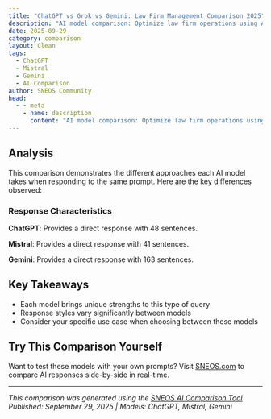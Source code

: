 ```yaml
---
title: "ChatGPT vs Grok vs Gemini: Law Firm Management Comparison 2025"
description: "AI model comparison: Optimize law firm operations using AI - increase efficiency and profitability..."
date: 2025-09-29
category: comparison
layout: Clean
tags:
  - ChatGPT
  - Mistral
  - Gemini
  - AI Comparison
author: SNEOS Community
head:
  - - meta
    - name: description
      content: "AI model comparison: Optimize law firm operations using AI - increase efficiency and profitability..."
---
```


<ChatComparison
  title="ChatGPT vs Grok vs Gemini: Law Firm Management Comparison 2025"
  prompt="Optimize law firm operations using AI - increase efficiency and profitability"
  :responses='{
    "ChatGPT": "Optimizing law firm operations using AI to increase efficiency and profitability involves integrating various AI technologies into everyday workflows and strategic processes. Here are key approaches and actionable steps to achieve this:\n\n### 1. Automate Routine Tasks\n- **Document Automation:** Use AI-powered tools (e.g., HotDocs, LawGeex) to automate contract creation, standard forms, and other repetitive documents.\n- **Email and Calendar Management:** Implement AI assistants (like Microsoft Cortana or Google Assistant integrations) to manage appointments, deadlines, and email triage.\n- **Billing and Time Tracking:** Use AI-driven time tracking (e.g., TimeSolv, Clio) to automatically log billable hours and generate invoices accurately.\n\n### 2. Enhance Legal Research\n- Deploy AI legal research platforms (e.g., ROSS Intelligence, LexisNexis, Westlaw Edge) that use natural language processing (NLP) to quickly find relevant case law, statutes, and legal precedents.\n- AI helps reduce research time and improve the quality of insights, leading to more informed and faster decision-making.\n\n### 3. Improve Case and Matter Management\n- Use AI-powered practice management software (e.g., Clio, MyCase) to streamline case tracking, document management, and communication.\n- AI can predict case outcomes by analyzing historical data, helping attorneys to strategize more effectively.\n\n### 4. Contract Review and Due Diligence\n- Implement AI contract analytics tools (e.g., Kira Systems, Luminance) that identify risks, clauses, and anomalies faster than manual review.\n- This reduces turnaround time and minimizes errors, increasing client satisfaction and reducing cost.\n\n### 5. Client Intake and Relationship Management\n- Use AI chatbots on the website to handle initial client inquiries, schedule consultations, and collect case details automatically.\n- Deploy CRM systems enhanced with AI to analyze client data, anticipate needs, personalize communication, and improve retention.\n\n### 6. Predictive Analytics and Decision Support\n- Leverage AI algorithms to forecast litigation risks, settlement values, or transaction outcomes.\n- This enables better resource allocation, pricing strategies, and informed advice to clients.\n\n### 7. Enhance Cybersecurity and Compliance\n- AI tools can monitor for data breaches, suspicious activities, and compliance with legal regulations, ensuring client confidentiality and mitigating risks.\n\n### 8. Training and Knowledge Management\n- Use AI-based knowledge management systems to capture and share firm expertise, precedents, and best practices.\n- AI can recommend relevant materials and learning resources to lawyers based on their current cases.\n\n---\n\n## Implementation Roadmap\n\n1. **Assessment:** Identify bottlenecks and repetitive processes in your firm.\n2. **Pilot Projects:** Start with AI tools that address high-impact areas like document automation or legal research.\n3. **Integration:** Ensure new AI tools integrate smoothly with existing systems (e.g., case management, billing software).\n4. **Staff Training:** Train lawyers and administrative staff on AI tools to maximize adoption and benefits.\n5. **Measure and Optimize:** Track key performance indicators (KPIs) such as time savings, client satisfaction, and profitability to refine AI usage.\n\n---\n\n### Benefits Summary\n\n| Area                      | AI Impact                                         | Benefit                            |\n|---------------------------|-------------------------------------------------|----------------------------------|\n| Document Automation       | Faster drafting and fewer errors                  | Increased productivity, cost savings |\n| Legal Research            | Quick, comprehensive retrieval                    | Better legal outcomes, less time spent |\n| Case Management           | Centralized data and predictive insights          | Improved decision making, efficiency |\n| Contract Review           | Automated clause analysis and risk detection      | Reduced review time, mitigate risks |\n| Client Intake \u0026 CRM       | 24/7 client engagement and personalized service   | Higher client satisfaction \u0026 retention |\n| Predictive Analytics      | Data-driven litigation and negotiation strategies | Competitive advantage, profitability |\n| Cybersecurity             | Real-time threat detection                         | Protect firm reputation, avoid fines |\n\n---\n\nBy strategically implementing AI across these areas, law firms can streamline operations, reduce costs, enhance service delivery, and ultimately increase profitability.",
    "Mistral": "Optimizing law firm operations using AI can significantly increase efficiency and profitability. Here are some strategies to achieve this:\n\n### 1. **Document Automation**\n- **Contract Generation:** Use AI-driven tools to automate the creation of standard legal documents such as contracts, wills, and compliance reports.\n- **Document Review:** Implement AI to review and analyze large volumes of documents, identifying key clauses, discrepancies, and potential risks.\n\n### 2. **Case Management**\n- **Predictive Analytics:** Use AI to predict case outcomes based on historical data, helping lawyers make more informed decisions.\n- **Task Automation:** Automate routine tasks such as scheduling, client communication, and case tracking to free up lawyers\u0027 time for more complex work.\n\n### 3. **Legal Research**\n- **AI-Powered Search Engines:** Utilize AI-driven legal research tools that can quickly find relevant case law, statutes, and regulations, reducing the time spent on manual research.\n- **Natural Language Processing (NLP):** Employ NLP to understand and interpret legal texts, making it easier to find and analyze relevant information.\n\n### 4. **Client Relationship Management**\n- **CRM Systems:** Implement AI-enhanced CRM systems to manage client interactions, track client history, and automate follow-ups.\n- **Client Insights:** Use AI to analyze client data and provide insights into client needs and preferences, improving client satisfaction and retention.\n\n### 5. **Billing and Financial Management**\n- **Automated Billing:** Use AI to automate the billing process, ensuring accurate and timely invoicing.\n- **Financial Forecasting:** Implement AI tools for financial forecasting and budgeting, helping the firm make better financial decisions.\n\n### 6. **Compliance and Risk Management**\n- **Regulatory Compliance:** Use AI to monitor and ensure compliance with legal and regulatory requirements, reducing the risk of penalties.\n- **Risk Assessment:** Implement AI-driven risk assessment tools to identify and mitigate potential risks in legal matters.\n\n### 7. **Knowledge Management**\n- **Centralized Knowledge Base:** Create an AI-powered centralized knowledge base where lawyers can easily access and share legal knowledge and precedents.\n- **Expert Systems:** Develop AI-based expert systems that can provide guidance and recommendations on complex legal issues.\n\n### 8. **Marketing and Business Development**\n- **AI-Driven Marketing:** Use AI to analyze market trends and client behavior, helping to develop targeted marketing strategies.\n- **Lead Generation:** Implement AI tools to identify and qualify potential leads, improving the efficiency of business development efforts.\n\n### 9. **Talent Management**\n- **Recruitment:** Use AI to streamline the recruitment process, identifying the best candidates for open positions.\n- **Training and Development:** Implement AI-driven training programs to keep lawyers up-to-date with the latest legal developments and technologies.\n\n### 10. **Cybersecurity**\n- **AI-Powered Security:** Use AI to monitor and protect the firm\u0027s digital assets from cyber threats, ensuring the security of client data and confidential information.\n\n### Implementation Steps:\n1. **Assessment:** Conduct a thorough assessment of current operations to identify areas where AI can be most beneficial.\n2. **Pilot Projects:** Start with small pilot projects to test AI solutions and gather feedback.\n3. **Integration:** Gradually integrate AI tools into existing systems and workflows.\n4. **Training:** Provide training for staff to ensure they are comfortable using the new AI tools.\n5. **Monitoring and Adjustment:** Continuously monitor the performance of AI solutions and make adjustments as needed.\n\nBy leveraging AI, law firms can streamline operations, reduce costs, and enhance client service, ultimately leading to increased efficiency and profitability.",
    "Gemini": "Okay, let\u0027s break down how to optimize law firm operations using AI to increase efficiency and profitability. This is a multi-faceted approach, and the best strategy will depend on the firm\u0027s size, practice areas, and existing technology infrastructure.\n\n**I. Key Areas for AI Implementation \u0026 Optimization**\n\nHere are the major areas where AI can make a significant impact:\n\n*   **Legal Research \u0026 Knowledge Management:**\n*   **Document Automation \u0026 Assembly:**\n*   **Contract Review \u0026 Analysis:**\n*   **eDiscovery:**\n*   **Case Prediction \u0026 Analysis:**\n*   **Client Intake \u0026 Communication:**\n*   **Time Tracking \u0026 Billing:**\n*   **Marketing \u0026 Business Development:**\n*   **Internal Operations \u0026 Administration:**\n*   **Cybersecurity:**\n\n**II.  Detailed Breakdown of Each Area with AI Applications**\n\nLet\u0027s delve into each area and how AI can be applied:\n\n**1. Legal Research \u0026 Knowledge Management**\n\n*   **Challenge:** Traditional legal research is time-consuming, often involving sifting through vast databases of case law, statutes, and regulations.  Lawyers spend significant billable hours on this process. Knowledge is often siloed within individual lawyers or departments.\n*   **AI Solutions:**\n    *   **AI-Powered Search Engines:**  Tools like LexisNexis Context, Westlaw Edge, and Casetext\u0027s CARA AI use natural language processing (NLP) to understand the intent of your search query, providing more relevant results faster. They can also identify related cases and legal concepts you might have missed.\n    *   **Predictive Analytics for Case Law:**  AI can analyze past case outcomes to predict the likelihood of success in similar future cases, helping lawyers assess the strength of their arguments and refine their strategy.\n    *   **Knowledge Management Systems:** AI can automatically categorize and tag documents within a firm\u0027s knowledge base, making it easier to find relevant information quickly. AI can also identify knowledge gaps and suggest areas for further research or training.\n*   **Benefits:**\n    *   Reduced research time, freeing up lawyers for more strategic tasks.\n    *   Improved accuracy and completeness of research, leading to better legal outcomes.\n    *   Enhanced knowledge sharing and collaboration within the firm.\n    *   Better informed legal strategy.\n\n**2. Document Automation \u0026 Assembly**\n\n*   **Challenge:** Creating legal documents from scratch is repetitive and prone to errors.  Drafting complex contracts, pleadings, and other legal forms can take hours.\n*   **AI Solutions:**\n    *   **Document Assembly Software:** Tools like HotDocs, ContractExpress, and DocuSign CLM (Contract Lifecycle Management) use AI to automate the creation of documents by populating templates with relevant information extracted from databases, case files, or client interviews.\n    *   **AI-Powered Proofreading \u0026 Editing:**  Tools like Grammarly, PerfectIt, and specialized legal proofreading software can identify grammatical errors, inconsistencies, and stylistic issues, ensuring accuracy and professionalism.\n    *   **Template Creation \u0026 Management:** AI can analyze existing documents to identify common clauses and structures, automatically generating templates that can be used for future document creation.\n*   **Benefits:**\n    *   Significant time savings in document creation.\n    *   Reduced errors and improved accuracy.\n    *   Increased consistency in document quality.\n    *   Improved compliance with legal requirements.\n\n**3. Contract Review \u0026 Analysis**\n\n*   **Challenge:** Manually reviewing contracts for critical clauses, risks, and compliance issues is labor-intensive and time-consuming. It\u0027s easy to miss important details.\n*   **AI Solutions:**\n    *   **AI-Powered Contract Review Platforms:**  Tools like Kira Systems, Luminance, and Eigen Technologies use NLP and machine learning (ML) to automatically analyze contracts, identifying key clauses (e.g., termination clauses, indemnification clauses, payment terms), potential risks, and compliance issues.\n    *   **Due Diligence Automation:** AI can streamline the due diligence process by quickly extracting relevant information from a large number of contracts and other documents.\n    *   **Contract Lifecycle Management (CLM):** CLM systems leverage AI to manage the entire contract lifecycle, from creation and negotiation to execution, renewal, and termination.\n*   **Benefits:**\n    *   Faster and more efficient contract review.\n    *   Reduced risk of missing critical clauses or compliance issues.\n    *   Improved contract negotiation and drafting.\n    *   Better contract management and oversight.\n\n**4. eDiscovery**\n\n*   **Challenge:** sifting through vast amounts of electronic data (emails, documents, social media posts, etc.) to identify relevant information for litigation or investigations is expensive and time-consuming.\n*   **AI Solutions:**\n    *   **Predictive Coding (Technology-Assisted Review - TAR):** AI algorithms can be trained to identify relevant documents based on a small sample set, significantly reducing the number of documents that need to be manually reviewed.\n    *   **Concept Searching:** AI can identify documents that are conceptually related to a particular topic, even if they don\u0027t contain specific keywords.\n    *   **Duplicate Detection:** AI can automatically identify and remove duplicate documents, reducing the volume of data that needs to be processed.\n    *   **Email Threading:** AI can reconstruct email threads, making it easier to understand the context of communications.\n*   **Benefits:**\n    *   Significant cost savings in eDiscovery.\n    *   Faster and more efficient document review.\n    *   Improved accuracy in identifying relevant information.\n    *   Reduced risk of missing critical evidence.\n\n**5. Case Prediction \u0026 Analysis**\n\n*   **Challenge:** Predicting case outcomes is difficult, relying on expert opinion and anecdotal evidence.\n*   **AI Solutions:**\n    *   **Predictive Analytics Platforms:** Tools like Lex Machina and Ravel Law analyze historical case data to predict the likelihood of success in similar future cases.\n    *   **Judicial Analytics:** AI can analyze judicial rulings to identify patterns and biases, helping lawyers understand how judges are likely to rule on specific types of cases.\n    *   **Jury Selection:** AI can analyze demographic data and social media profiles to identify potential jurors who are likely to be favorable to a particular side. (Use with caution and ethical considerations)\n*   **Benefits:**\n    *   Improved case strategy and decision-making.\n    *   Better assessment of the strength of legal arguments.\n    *   More accurate prediction of case outcomes.\n    *   Increased efficiency in resource allocation.\n\n**6. Client Intake \u0026 Communication**\n\n*   **Challenge:** Client intake is often a manual and time-consuming process.  Communicating with clients effectively and efficiently is crucial for client satisfaction.\n*   **AI Solutions:**\n    *   **AI-Powered Chatbots:**  Chatbots can answer frequently asked questions, schedule appointments, and collect preliminary information from potential clients 24/7.\n    *   **Client Relationship Management (CRM) Systems:** CRMs like Clio, PracticePanther, and MyCase can use AI to personalize client communications, track client interactions, and identify opportunities for cross-selling and upselling.\n    *   **Automated Document Collection:** AI can automate the process of collecting necessary documents from clients, such as financial statements, medical records, or witness statements.\n    *   **Sentiment Analysis:** AI can analyze client feedback and communication to identify potential issues and improve client satisfaction.\n*   **Benefits:**\n    *   Improved client experience.\n    *   Increased efficiency in client intake.\n    *   Better client communication and engagement.\n    *   Enhanced client relationship management.\n\n**7. Time Tracking \u0026 Billing**\n\n*   **Challenge:** Manually tracking time is often inaccurate and inefficient. Generating accurate and timely invoices is essential for revenue collection.\n*   **AI Solutions:**\n    *   **AI-Powered Time Tracking Software:** Tools like Toggl Track and Timely use AI to automatically track time spent on various tasks, reducing the need for manual time entry.\n    *   **Invoice Automation:** AI can automate the process of generating invoices, ensuring accuracy and compliance with billing guidelines.\n    *   **Predictive Billing:** AI can analyze historical billing data to predict future revenue and identify potential billing issues.\n*   **Benefits:**\n    *   More accurate time tracking.\n    *   Reduced time spent on billing.\n    *   Improved revenue collection.\n    *   Better financial forecasting.\n\n**8. Marketing \u0026 Business Development**\n\n*   **Challenge:** Reaching potential clients and building a strong brand presence requires effective marketing and business development strategies.\n*   **AI Solutions:**\n    *   **AI-Powered Marketing Automation:** AI can automate marketing tasks such as email marketing, social media posting, and lead generation.\n    *   **Personalized Marketing:** AI can analyze client data to personalize marketing messages and offers, increasing engagement and conversion rates.\n    *   **Content Generation:** AI can assist in creating marketing content, such as blog posts, articles, and social media updates.\n    *   **Competitive Analysis:** AI can analyze competitor websites and marketing materials to identify trends and opportunities.\n*   **Benefits:**\n    *   Increased efficiency in marketing and business development.\n    *   Improved targeting and personalization of marketing messages.\n    *   Enhanced lead generation and conversion rates.\n    *   Stronger brand presence.\n\n**9. Internal Operations \u0026 Administration**\n\n*   **Challenge:** Many administrative tasks are repetitive and time-consuming.\n*   **AI Solutions:**\n    *   **Automated Task Management:** AI can automate administrative tasks such as scheduling meetings, managing calendars, and processing invoices.\n    *   **Virtual Assistants:** AI-powered virtual assistants can handle routine administrative tasks, freeing up staff for more strategic work.\n    *   **Data Analysis:** AI can analyze internal data to identify inefficiencies and opportunities for improvement.\n*   **Benefits:**\n    *   Increased efficiency in administrative tasks.\n    *   Reduced operational costs.\n    *   Improved productivity of staff.\n\n**10. Cybersecurity**\n\n*   **Challenge:** Law firms hold sensitive client data, making them prime targets for cyberattacks.\n*   **AI Solutions:**\n    *   **Threat Detection \u0026 Prevention:**  AI can analyze network traffic and user behavior to detect and prevent cyberattacks in real time.\n    *   **Vulnerability Scanning:**  AI can automatically scan systems for vulnerabilities and recommend security patches.\n    *   **Data Loss Prevention (DLP):** AI can monitor data movement and prevent sensitive information from being leaked or stolen.\n*   **Benefits:**\n    *   Enhanced security of sensitive client data.\n    *   Reduced risk of data breaches and cyberattacks.\n    *   Improved compliance with data privacy regulations.\n\n**III. Implementation Strategy \u0026 Best Practices**\n\n*   **Start with a Clear Vision:** Define specific goals and objectives for AI implementation.  What problems are you trying to solve?  What metrics will you use to measure success?\n*   **Assess Your Current Infrastructure:** Evaluate your existing technology infrastructure and identify areas that need to be upgraded or integrated with AI solutions.\n*   **Choose the Right Tools:**  Research and select AI tools that are specifically designed for the legal industry and that meet your firm\u0027s specific needs.  Consider factors such as cost, ease of use, integration capabilities, and vendor support.\n*   **Pilot Projects:**  Start with small-scale pilot projects to test and evaluate the effectiveness of AI tools before rolling them out firm-wide.\n*   **Data Quality:**  AI algorithms are only as good as the data they are trained on.  Ensure that your data is accurate, complete, and consistent.\n*   **Training \u0026 Change Management:**  Provide training to lawyers and staff on how to use AI tools effectively.  Address any concerns or resistance to change.\n*   **Ethical Considerations:**  Be mindful of the ethical implications of using AI in legal practice.  Ensure that AI is used in a fair, transparent, and accountable manner.\n*   **Continuous Monitoring \u0026 Improvement:**  Continuously monitor the performance of AI tools and make adjustments as needed to optimize their effectiveness.\n*   **Security and Privacy:** Prioritize data security and client privacy. Ensure that all AI tools comply with relevant data privacy regulations (e.g., GDPR, CCPA).\n\n**IV.  Example Scenario: Small Personal Injury Firm**\n\nLet\u0027s say a small personal injury firm wants to increase efficiency.\n\n1.  **Focus Areas:**  Client intake, document review, and legal research.\n2.  **AI Tools:**\n    *   **Chatbot for Initial Client Screening:**  Improves responsiveness and qualifies leads 24/7.\n    *   **AI-powered Contract Review for Medical Records:** Quickly identifies relevant information (treatment dates, diagnoses, etc.).\n    *   **AI Legal Research Tool:** Speeds up finding relevant case law and statutes related to specific injuries and negligence claims.\n3.  **Implementation:** Start with the chatbot, train it on common questions, and integrate it with the firm\u0027s website. Then, pilot the contract review tool on a few cases. Introduce the AI research tool.\n4.  **Measurement:** Track the number of leads generated by the chatbot, the time saved on document review, and the speed of legal research.  Monitor client satisfaction.\n\n**V.  Profitability Considerations**\n\n*   **Cost Reduction:** AI can automate tasks, reduce errors, and improve efficiency, leading to significant cost savings in areas such as labor, research, and litigation support.\n*   **Increased Revenue:** AI can help firms attract new clients, improve client retention, and increase billing rates.  For example, AI-powered marketing tools can generate more leads, and AI-assisted legal research can allow lawyers to handle more cases.\n*   **Competitive Advantage:** Firms that embrace AI can gain a competitive advantage by offering faster, more efficient, and more accurate legal services.\n*   **Value-Based Billing:** AI can enable firms to shift from hourly billing to value-based billing, where clients are charged based on the value of the services provided, rather than the time spent.\n\n**VI.  Important Considerations**\n\n*   **Cost of Implementation:** AI tools can be expensive.  Carefully consider the cost-benefit ratio before investing in any AI solution.\n*   **Vendor Selection:** Choose reputable vendors with a proven track record of providing reliable and effective AI solutions.\n*   **Legal and Ethical Implications:**  Be aware of the legal and ethical implications of using AI in legal practice.  Ensure that AI is used in a manner that is consistent with the rules of professional conduct.\n*   **The Human Element:** AI should be used to augment, not replace, human lawyers.  Lawyers should retain ultimate control over legal decision-making and client relationships. AI assists, humans lead.\n*   **Data Privacy:** Law firms must be vigilant about protecting client data. They must ensure compliance with data privacy regulations and implement robust security measures. AI models need to be trained responsibly.\n\nBy carefully planning and implementing AI solutions, law firms can significantly improve their efficiency, profitability, and client satisfaction. Remember to start small, focus on areas where AI can have the biggest impact, and continuously monitor and improve your AI implementation.  It\u0027s a journey, not a one-time fix. Good luck!\n"
  }'
  published-date="15:47"
/>

## Analysis

This comparison demonstrates the different approaches each AI model takes when responding to the same prompt. Here are the key differences observed:

### Response Characteristics

**ChatGPT**: Provides a direct response with 48 sentences. 

**Mistral**: Provides a direct response with 41 sentences. 

**Gemini**: Provides a direct response with 163 sentences. 

## Key Takeaways

- Each model brings unique strengths to this type of query
- Response styles vary significantly between models
- Consider your specific use case when choosing between these models

## Try This Comparison Yourself

Want to test these models with your own prompts? Visit [SNEOS.com](https://sneos.com) to compare AI responses side-by-side in real-time.

---

*This comparison was generated using the [SNEOS AI Comparison Tool](https://sneos.com)*
*Published: September 29, 2025 | Models: ChatGPT, Mistral, Gemini*
